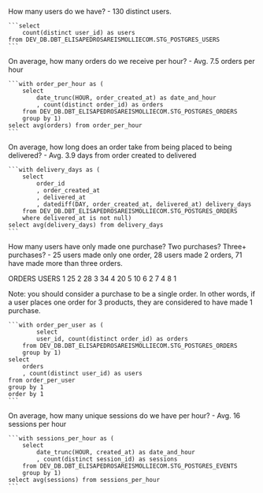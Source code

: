 How many users do we have?
    - 130 distinct users.

    ```select
        count(distinct user_id) as users
    from DEV_DB.DBT_ELISAPEDROSAREISMOLLIECOM.STG_POSTGRES_USERS
    ```

On average, how many orders do we receive per hour?
    - Avg. 7.5 orders per hour

    ```with order_per_hour as (
        select
            date_trunc(HOUR, order_created_at) as date_and_hour
            , count(distinct order_id) as orders
        from DEV_DB.DBT_ELISAPEDROSAREISMOLLIECOM.STG_POSTGRES_ORDERS
        group by 1)
    select avg(orders) from order_per_hour
    ```

On average, how long does an order take from being placed to being delivered?
    - Avg. 3.9 days from order created to delivered

    ```with delivery_days as (
        select
            order_id
            , order_created_at
            , delivered_at
            , datediff(DAY, order_created_at, delivered_at) delivery_days 
        from DEV_DB.DBT_ELISAPEDROSAREISMOLLIECOM.STG_POSTGRES_ORDERS
        where delivered_at is not null)
    select avg(delivery_days) from delivery_days
    ```


How many users have only made one purchase? Two purchases? Three+ purchases?
    -  25 users made only one order, 28 users made 2 orders, 71 have made more than three orders.
    
ORDERS	USERS
  1	    25
  2	    28
  3	    34
  4	    20
  5	    10
  6	    2
  7	    4
  8	    1

Note: you should consider a purchase to be a single order. In other words, if a user places one order for 3 products, they are considered to have made 1 purchase.

    ```with order_per_user as (
            select
            user_id, count(distinct order_id) as orders
        from DEV_DB.DBT_ELISAPEDROSAREISMOLLIECOM.STG_POSTGRES_ORDERS
        group by 1)
    select
        orders
        , count(distinct user_id) as users
    from order_per_user
    group by 1
    order by 1 
    ```


On average, how many unique sessions do we have per hour?
    - Avg. 16 sessions per hour

    ```with sessions_per_hour as (
        select 
            date_trunc(HOUR, created_at) as date_and_hour
            , count(distinct session_id) as sessions
        from DEV_DB.DBT_ELISAPEDROSAREISMOLLIECOM.STG_POSTGRES_EVENTS
        group by 1)
    select avg(sessions) from sessions_per_hour
    ```